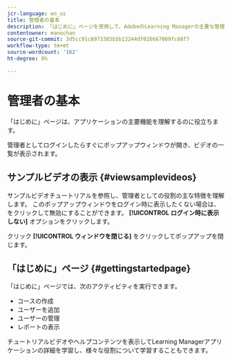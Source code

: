```yaml
---
jcr-language: en_us
title: 管理者の基本
description: 「はじめに」ページを使用して、AdobeのLearning Managerの主要な管理機能に移動します。
contentowner: manochan
source-git-commit: 3d5cc91c8973385b5b13244df026667009fc88f7
workflow-type: tm+mt
source-wordcount: '162'
ht-degree: 0%

---
```




# 管理者の基本

「はじめに」ページは、アプリケーションの主要機能を理解するのに役立ちます。

管理者としてログインしたらすぐにポップアップウィンドウが開き、ビデオの一覧が表示されます。

## サンプルビデオの表示 {#viewsamplevideos}

サンプルビデオチュートリアルを参照し、管理者としての役割の主な特徴を理解します。 このポップアップウィンドウをログイン時に表示したくない場合は、をクリックして無効にすることができます。 **[!UICONTROL ログイン時に表示しない]** オプションをクリックします。

クリック **[!UICONTROL ウィンドウを閉じる]** をクリックしてポップアップを閉じます。

<!--![](assets/welcome-videos-e1439961904106.png)-->

## 「はじめに」ページ {#gettingstartedpage}

「はじめに」ページでは、次のアクティビティを実行できます。

* コースの作成
* ユーザーを追加
* ユーザーの管理
* レポートの表示

チュートリアルビデオやヘルプコンテンツを表示してLearning Managerアプリケーションの詳細を学習し、様々な役割について学習することもできます。

<!--![](assets/admin-landing-page-300x204.png)-->
